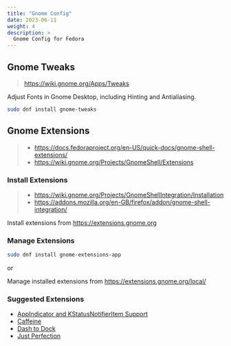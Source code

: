 ```yaml
---
title: "Gnome Config"
date: 2023-06-11
weight: 4
description: >
  Gnome Config for Fedora
---
```


## Gnome Tweaks

> <https://wiki.gnome.org/Apps/Tweaks>

Adjust Fonts in Gnome Desktop, including Hinting and Antialiasing.

```bash
sudo dnf install gnome-tweaks
```

## Gnome Extensions

> - <https://docs.fedoraproject.org/en-US/quick-docs/gnome-shell-extensions/>
> - <https://wiki.gnome.org/Projects/GnomeShell/Extensions>

### Install Extensions

> - <https://wiki.gnome.org/Projects/GnomeShellIntegration/Installation>
> - <https://addons.mozilla.org/en-GB/firefox/addon/gnome-shell-integration/>

Install extensions from <https://extensions.gnome.org>

### Manage Extensions

```bash
sudo dnf install gnome-extensions-app
```

or

Manage installed extensions from <https://extensions.gnome.org/local/>

### Suggested Extensions

- [AppIndicator and KStatusNotifierItem Support](https://extensions.gnome.org/extension/615/appindicator-support/)
- [Caffeine](https://extensions.gnome.org/extension/517/caffeine/)
- [Dash to Dock](https://extensions.gnome.org/extension/307/dash-to-dock/)
- [Just Perfection](https://extensions.gnome.org/extension/3843/just-perfection/)
